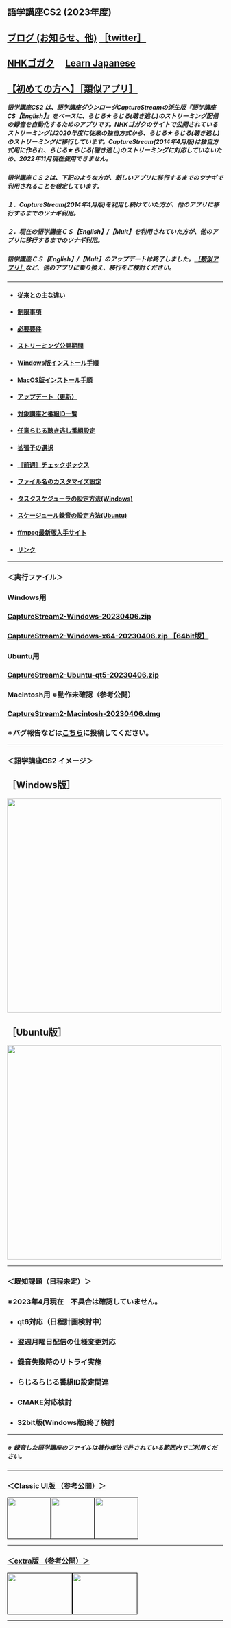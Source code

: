 ## 語学講座CS2 (2023年度)    
## [ブログ (お知らせ、他)](https://csreviser.github.io/CS2-blog/)  [［twitter］](https://twitter.com/CSReviser) 
## [NHKゴガク](https://www.nhk.or.jp/gogaku/) 　[Learn Japanese](https://www3.nhk.or.jp/nhkworld/en/learnjapanese/)
## [【初めての方へ】](https://csreviser.github.io/CaptureStream2/introduction)[［類似アプリ］](https://csreviser.github.io/CaptureStream2/application)          
##### 語学講座CS2 は、語学講座ダウンローダCaptureStreamの派生版『語学講座CS【English】』をベースに、らじる★らじる(聴き逃し)のストリーミング配信の録音を自動化するためのアプリです。NHKゴガクのサイトで公開されているストリーミングは2020年度に従来の独自方式から、らじる★らじる(聴き逃し)のストリーミングに移行しています。CaptureStream(2014年4月版)は独自方式用に作られ、らじる★らじる(聴き逃し)のストリーミングに対応していないため、2022年11月現在使用できません。
##### 語学講座ＣＳ２は、下記のような方が、新しいアプリに移行するまでのツナギで利用されることを想定しています。             
##### １．CaptureStream(2014年4月版)を利用し続けていた方が、他のアプリに移行するまでのツナギ利用。
##### ２．現在の語学講座ＣＳ【English】/【Mult】を利用されていた方が、他のアプリに移行するまでのツナギ利用。
##### 語学講座ＣＳ【English】/【Mult】のアップデートは終了しました。[［類似アプリ］](https://csreviser.github.io/CaptureStream2/application)など、他のアプリに乗り換え、移行をご検討ください。   

***
* #### [従来との主な違い](https://csreviser.github.io/CaptureStream2/CS_vs_CS2) 
* #### [制限事項](https://csreviser.github.io/CaptureStream2/limitations) 
* #### [必要要件](https://csreviser.github.io/CaptureStream2/requirements) 
* #### [ストリーミング公開期間](https://csreviser.github.io/CaptureStream2/Streaming_period) 
* #### [Windows版インストール手順](https://csreviser.github.io/CaptureStream2/install_win) 
* #### [MacOS版インストール手順](https://csreviser.github.io/CaptureStream2/install_mac) 
* #### [アップデート（更新）](https://csreviser.github.io/CaptureStream2/update) 
* #### [対象講座と番組ID一覧](https://csreviser.github.io/CaptureStream2/courses_name) 
* #### [任意らじる聴き逃し番組設定](https://csreviser.github.io/CaptureStream2/SETTING_COURSES) 
* #### [拡張子の選択](https://csreviser.github.io/CaptureStream2/SETTING_extension) 
* #### [［前週］チェックボックス](https://csreviser.github.io/CaptureStream2/last_week)
* #### [ファイル名のカスタマイズ設定](https://csreviser.github.io/CaptureStream2/file_name)
* #### [タスクスケジューラの設定方法(Windows)](https://csreviser.github.io/CaptureStream2/scheduler-win)
* #### [スケージュール録音の設定方法(Ubuntu)](https://csreviser.github.io/CaptureStream2/scheduler-linux)
* #### [ffmpeg最新版入手サイト](https://csreviser.github.io/CaptureStream2/FFMPEG)
* #### [リンク](https://csreviser.github.io/CaptureStream2/link)


***
### ＜実行ファイル＞
### Windows用
### [CaptureStream2-Windows-20230406.zip](https://github.com/CSReviser/CaptureStream2/releases/download/20230406/CaptureStream2-Windows-20230406.zip)
### [CaptureStream2-Windows-x64-20230406.zip 【64bit版】](https://github.com/CSReviser/CaptureStream2/releases/download/20230406/CaptureStream2-Windows-x64-20230406.zip) 　　　　　　　　　　　　　　　　　　
### Ubuntu用
### [CaptureStream2-Ubuntu-qt5-20230406.zip](https://github.com/CSReviser/CaptureStream2/releases/download/20230406/CaptureStream2-Ubuntu-qt5-20230406.zip)
### Macintosh用 ※動作未確認（参考公開）
### [CaptureStream2-Macintosh-20230406.dmg](https://github.com/CSReviser/CaptureStream2/releases/download/20230406/CaptureStream2-Macintosh-20230406.dmg)

### ※バグ報告などは[こちら](https://github.com/CSReviser/CaptureStream2/discussions/3)に投稿してください。


***
### ＜語学講座CS2 イメージ＞
## ［Windows版］
<img src="https://user-images.githubusercontent.com/46049273/208038239-f4ef280e-92f5-4e10-98f3-46d7765acaf3.png" width="500"> 

## ［Ubuntu版］
<img src="https://user-images.githubusercontent.com/46049273/204998600-0588a130-0c18-48c9-a07d-af87f2f15a4f.png" width="500"> 


***
### ＜既知課題（日程未定）＞
### ※2023年4月現在　不具合は確認していません。
* ### qt6対応（日程計画検討中）
* ### 翌週月曜日配信の仕様変更対応
* ### 録音失敗時のリトライ実施
* ### らじるらじる番組ID設定関連
* ### CMAKE対応検討
* ### 32bit版(Windows版)終了検討

***
##### ※ 録音した語学講座のファイルは著作権法で許されている範囲内でご利用ください。                     
***
### [＜Classic UI版 （参考公開）＞](https://csreviser.github.io/CaptureStream2-Classic/)     

<img src="https://user-images.githubusercontent.com/46049273/215409469-60aa60a4-3057-4dcc-a838-bc416ce18d6c.png" width="100" height="95" border="1"><img src="https://user-images.githubusercontent.com/46049273/217703729-a7ae416f-f6d3-4a5c-bc55-1689e7d81ea9.png" width="100" height="95" border="1"><img src="https://user-images.githubusercontent.com/46049273/217985608-3667070b-f8e2-4aea-8782-480ffe6f2b12.png" width="100" height="95" border="1">

***
### [＜extra版 （参考公開）＞](https://csreviser.github.io/CaptureStream2-extra/)                     
<img src="https://user-images.githubusercontent.com/46049273/219273475-d5a3ec0b-d1ae-4523-a50e-3ab0fc1dec92.png" width="150" height="95" border="1"><img src="https://user-images.githubusercontent.com/46049273/219273859-02f739d2-3ce0-4e2d-b4fc-70ed6c1cc340.png" width="150" height="95" border="1">


***

 <link rel="shortcut icon" type="image/x-icon" href="https://avatars.githubusercontent.com/u/46049273?v=4">
 <meta name="twitter:image:src" content="https://avatars.githubusercontent.com/u/46049273?v=4">
